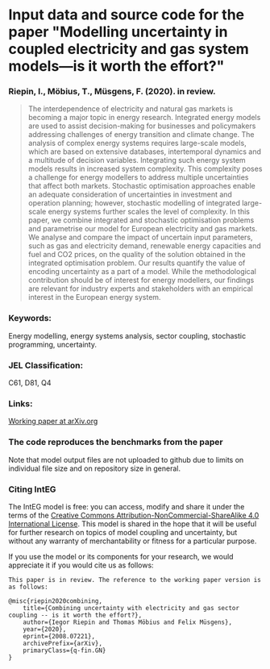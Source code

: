 # Input data and source code for the paper "Modelling uncertainty in coupled electricity and gas system models—is it worth the effort?"

### Riepin, I., Möbius, T., Müsgens, F. (2020). in review.

> The interdependence of electricity and natural gas markets is becoming a major topic in energy research. Integrated energy models are used to assist decision-making for businesses and policymakers addressing challenges of energy transition and climate change. The analysis of complex energy systems requires large-scale models, which are based on extensive databases, intertemporal dynamics and a multitude of decision variables. Integrating such energy system models results in increased system complexity. This complexity poses a challenge for energy modellers to address multiple uncertainties that affect both markets. Stochastic optimisation approaches enable an adequate consideration of uncertainties in investment and operation planning; however, stochastic modelling of integrated large-scale energy systems further scales the level of complexity. In this paper, we combine integrated and stochastic optimisation problems and parametrise our model for European electricity and gas markets. We analyse and compare the impact of uncertain input parameters, such as gas and electricity demand, renewable energy capacities and fuel and CO2 prices, on the quality of the solution obtained in the integrated optimisation problem. Our results quantify the value of encoding uncertainty as a part of a model. While the methodological contribution should be of interest for energy modellers, our findings are relevant for industry experts and stakeholders with an empirical interest in the European energy system.

### Keywords:
Energy modelling, energy systems analysis, sector coupling, stochastic programming, uncertainty.
### JEL Classification:
C61, D81, Q4
### Links: 
[Working paper at arXiv.org](https://arxiv.org/abs/2008.07221)

### The code reproduces the benchmarks from the paper 
Note that model output files are not uploaded to github due to limits on individual file size and on repository size in general. 

### Citing IntEG

The IntEG model is free: you can access, modify and share it under the terms of the <a rel="license" href="http://creativecommons.org/licenses/by-nc-sa/4.0/">Creative Commons Attribution-NonCommercial-ShareAlike 4.0 International License</a>. This model is shared in the hope that it will be useful for further research on topics of model coupling and uncertainty, but without any warranty of merchantability or fitness for a particular purpose. 

If you use the model or its components for your research, we would appreciate it if you
would cite us as follows:
```
This paper is in review. The reference to the working paper version is as follows:

@misc{riepin2020combining,
    title={Combining uncertainty with electricity and gas sector coupling -- is it worth the effort?},
    author={Iegor Riepin and Thomas Möbius and Felix Müsgens},
    year={2020},
    eprint={2008.07221},
    archivePrefix={arXiv},
    primaryClass={q-fin.GN}
}
```
